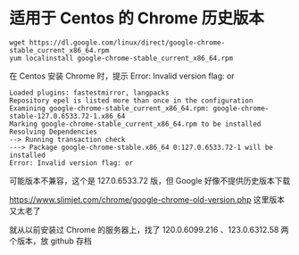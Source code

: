 # 适用于 Centos 的 Chrome 历史版本

    wget https://dl.google.com/linux/direct/google-chrome-stable_current_x86_64.rpm
    yum localinstall google-chrome-stable_current_x86_64.rpm

在 Centos 安装 Chrome 时，提示 Error: Invalid version flag: or

    Loaded plugins: fastestmirror, langpacks
    Repository epel is listed more than once in the configuration
    Examining google-chrome-stable_current_x86_64.rpm: google-chrome-stable-127.0.6533.72-1.x86_64
    Marking google-chrome-stable_current_x86_64.rpm to be installed
    Resolving Dependencies
    --> Running transaction check
    ---> Package google-chrome-stable.x86_64 0:127.0.6533.72-1 will be installed
    Error: Invalid version flag: or

可能版本不兼容，这个是 127.0.6533.72 版，但 Google 好像不提供历史版本下载


https://www.slimjet.com/chrome/google-chrome-old-version.php  这里版本又太老了

就从以前安装过 Chrome 的服务器上，找了 120.0.6099.216 、123.0.6312.58 两个版本，放 github 存档






